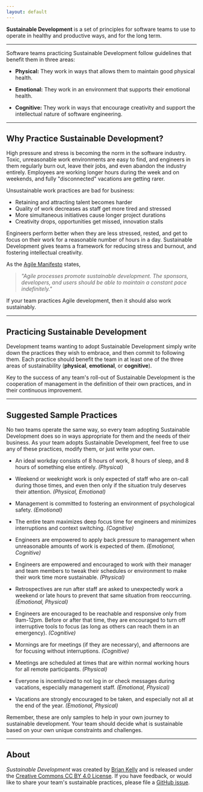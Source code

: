 ```yaml
---
layout: default
---
```


**Sustainable Development** is a set of principles for software teams to use to
operate in healthy and productive ways, and for the long term.

___

Software teams practicing Sustainable Development follow guidelines that benefit them in three areas:

* **Physical:** They work in ways that allows them to maintain good physical health.

* **Emotional:** They work in an environment that supports their emotional health.

* **Cognitive:** They work in ways that encourage creativity and support the intellectual nature of software engineering.

___

## Why Practice Sustainable Development?

High pressure and stress is becoming the norm in the software industry. Toxic, unreasonable work environments are easy to find, and engineers in them regularly burn out, leave their jobs, and even abandon the industry entirely. Employees are working longer hours during the week and on weekends, and fully "disconnected" vacations are getting rarer.

Unsustainable work practices are bad for business:
* Retaining and attracting talent becomes harder
* Quality of work decreases as staff get more tired and stressed
* More simultaneous initiatives cause longer project durations
* Creativity drops, opportunities get missed, innovation stalls

Engineers perform better when they are less stressed, rested, and get to focus on their work for a reasonable number of hours in a day. Sustainable Development gives teams a framework for reducing stress and burnout, and fostering intellectual creativity.

As the [Agile Manifesto](https://agilemanifesto.org) states,

  > _"Agile processes promote sustainable development.
  The sponsors, developers, and users should be able to maintain a constant pace indefinitely."_

If your team practices Agile development, then it should also work sustainably.

___

## Practicing Sustainable Development

Development teams wanting to adopt Sustainable Development simply write down the practices they wish to embrace, and then commit to following them. Each practice should benefit the team in at least one of the three areas of sustainability (**physical**, **emotional**, or **cognitive**).

Key to the success of any team's roll-out of Sustainable Development is the cooperation of management in the definition of their own practices, and in their continuous improvement.

___

## Suggested Sample Practices

No two teams operate the same way, so every team adopting Sustainable Development does so in ways appropriate for them and the needs of their business. As your team adopts Sustainable Development, feel free to use any of these practices, modify them, or just write your own.

* An ideal workday consists of 8 hours of work, 8 hours of sleep, and 8 hours of something else entirely. _(Physical)_

* Weekend or weeknight work is only expected of staff who are on-call during those times, and even then only if the situation truly deserves their attention. _(Physical, Emotional)_

* Management is committed to fostering an environment of psychological safety. _(Emotional)_

* The entire team maximizes deep focus time for engineers and minimizes interruptions and context switching. _(Cognitive)_

* Engineers are empowered to apply back pressure to management when unreasonable amounts of work is expected of them. _(Emotional, Cognitive)_

* Engineers are empowered and encouraged to work with their manager and team members to tweak their schedules or environment to make their work time more sustainable. _(Physical)_

* Retrospectives are run after staff are asked to unexpectedly work a weekend or late hours to prevent that same situation from reoccurring. _(Emotional, Physical)_

* Engineers are encouraged to be reachable and responsive only from 9am-12pm. Before or after that time, they are encouraged to turn off interruptive tools to focus (as long as others can reach them in an emergency). _(Cognitive)_

* Mornings are for meetings (if they are necessary), and afternoons are for focusing without interruptions. _(Cognitive)_

* Meetings are scheduled at times that are within normal working hours for all remote participants. _(Physical)_

* Everyone is incentivized to not log in or check messages during vacations,  especially management staff. _(Emotional, Physical)_

* Vacations are strongly encouraged to be taken, and especially not all at the end of the year. _(Emotional, Physical)_

Remember, these are only samples to help in your own journey to sustainable development. Your team should decide what is sustainable based on your own unique constraints and challenges.

___

## About

_Sustainable Development_ was created by [Brian Kelly](https://morethancoding.com) and is released under the [Creative Commons CC BY 4.0 License](https://creativecommons.org/licenses/by/4.0/). If you have feedback, or would like to share your team's sustainable practices, please file a [GitHub issue](https://github.com/brikelly/sustainabledev/issues).
